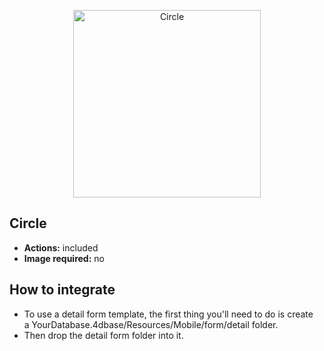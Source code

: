 <p align="center"><img src="https://developer.4d.com/4d-for-ios/docs/assets/en/templates/Circle-Detail-form.gif" alt="Circle" height="auto" width="300"></p>

## Circle

* **Actions:** included
* **Image required:** no

## How to integrate

* To use a detail form template, the first thing you'll need to do is create a YourDatabase.4dbase/Resources/Mobile/form/detail folder.
* Then drop the detail form folder into it.
